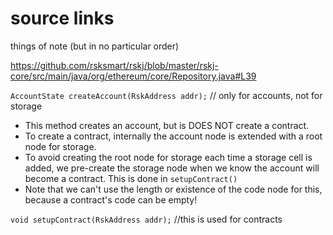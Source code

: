 # source links

things of note (but in no particular order)


https://github.com/rsksmart/rskj/blob/master/rskj-core/src/main/java/org/ethereum/core/Repository.java#L39

`AccountState createAccount(RskAddress addr);` // only for accounts, not for storage

* This method creates an account, but is DOES NOT create a contract.
* To create a contract, internally the account node is extended with a root node for storage. 
* To avoid creating the root node for storage each time a storage cell is added, we pre-create the storage node when we know the account will become a contract. This is done in `setupContract()`
* Note that we can't use the length or existence of the code node for this, because a contract's code can be empty!

`void setupContract(RskAddress addr);` //this is used for contracts




